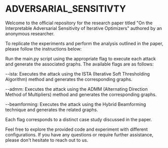 # ADVERSARIAL_SENSITIVTY

Welcome to the official repository for the research paper titled "On the Interpretable Adversarial Sensitivity of Iterative Optimizers" authored by an anonymous researcher.

To replicate the experiments and perform the analysis outlined in the paper, please follow the instructions below:

Run the main.py script using the appropriate flag to execute each attack and generate the associated graphs. The available flags are as follows:

--ista: Executes the attack using the ISTA (Iterative Soft Thresholding Algorithm) method and generates the corresponding graphs.

--admm: Executes the attack using the ADMM (Alternating Direction Method of Multipliers) method and generates the corresponding graphs.

--beamforming: Executes the attack using the Hybrid Beamforming technique and generates the related graphs.

Each flag corresponds to a distinct case study discussed in the paper.

Feel free to explore the provided code and experiment with different configurations. If you have any questions or require further assistance, please don't hesitate to reach out to us.
